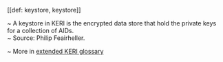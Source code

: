 [[def: keystore, keystore]]

~ A keystore in KERI is the encrypted data store that hold the private keys for a collection of AIDs.  
~ Source: Philip Feairheller.

~ More in <a href="https://weboftrust.github.io/WOT-terms/docs/glossary/keystore">extended KERI glossary</a>
